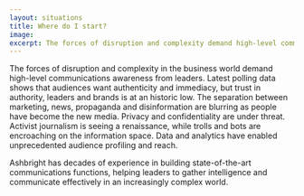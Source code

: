```yaml
---
layout: situations
title: Where do I start?
image:
excerpt: The forces of disruption and complexity demand high-level communications awareness from leaders. Ashbright builds state-of-the-art communications functions, helping leaders to gather intelligence and communicate effectively in an increasingly complex world.
---
```


The forces of disruption and complexity in the business world demand high-level communications awareness from leaders. Latest polling data shows that audiences want authenticity and immediacy, but trust in authority, leaders and brands is at an historic low. The separation between marketing, news, propaganda and disinformation are blurring as people have become the new media. Privacy and confidentiality are under threat. Activist journalism is seeing a renaissance, while trolls and bots are encroaching on the information space. Data and analytics have enabled unprecedented audience profiling and reach.

Ashbright has decades of experience in building state-of-the-art communications functions, helping leaders to gather intelligence and communicate effectively in an increasingly complex world.
